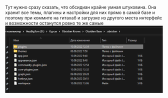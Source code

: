 Тут нужно сразу сказать, что обсидиан крайне умная штуковина. Она хранит все темы, плагины и настройки для них прямо в самой базе и поэтому при коммите на гитахаб и загрузке из другого места интерфейс и возможности останутся ровно те же самые
![](_png/aaccc9f97e5386a0b83548283d4d927a.png)